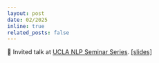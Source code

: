 ```yaml
---
layout: post
date: 02/2025
inline: true
related_posts: false
---
```


🎤 Invited talk at [UCLA NLP Seminar Series](https://uclanlp.github.io/nlp-seminar/). [\[slides\]](https://drive.google.com/file/d/1pMJO6zdbNF95ZGtXpyW2ASuvJth2DZmu/view)